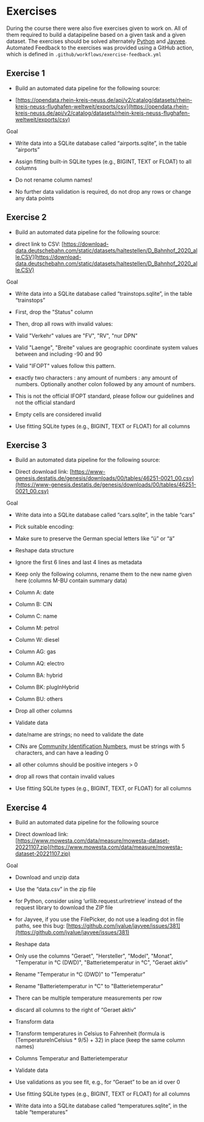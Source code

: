 # Exercises

During the course there were also five exercises given to work on. All of them required to build a datapipeline based on a given task and a given dataset. The exercises should be solved alternately [Python](https://www.python.org/) and [Jayvee](https://github.com/jvalue/jayvee).  
Automated Feedback to the exercises was provided using a GitHub action, which is defined in `.github/workflows/exercise-feedback.yml`

## Exercise 1

-   Build an automated data pipeline for the following source:
    

-   [https://opendata.rhein-kreis-neuss.de/api/v2/catalog/datasets/rhein-kreis-neuss-flughafen-weltweit/exports/csv](https://opendata.rhein-kreis-neuss.de/api/v2/catalog/datasets/rhein-kreis-neuss-flughafen-weltweit/exports/csv)
    
Goal
    
-   Write data into a SQLite database called “airports.sqlite”, in the table “airports”
    
-   Assign fitting built-in SQLite types (e.g., BIGINT, TEXT or FLOAT) to all columns
    
-   Do not rename column names!
    
-   No further data validation is required, do not drop any rows or change any data points
    

## Exercise 2

-   Build an automated data pipeline for the following source:
    

-   direct link to CSV: [https://download-data.deutschebahn.com/static/datasets/haltestellen/D_Bahnhof_2020_alle.CSV](https://download-data.deutschebahn.com/static/datasets/haltestellen/D_Bahnhof_2020_alle.CSV)
    
Goal
    
-   Write data into a SQLite database called “trainstops.sqlite”, in the table “trainstops”
    
-   First, drop the "Status" column
    
-   Then, drop all rows with invalid values:
   
-   Valid "Verkehr" values are "FV", "RV", "nur DPN"
    
-   Valid "Laenge", "Breite" values are geographic coordinate system values between and including -90 and 90
    
-   Valid "IFOPT" values follow this pattern.
-   exactly two characters : any amount of numbers : any amount of numbers. Optionally another colon followed by any amount of numbers.
    
-   This is not the official IFOPT standard, please follow our guidelines and not the official standard
    
-   Empty cells are considered invalid
   
-   Use fitting SQLite types (e.g., BIGINT, TEXT or FLOAT) for all columns

    

## Exercise 3

-   Build an automated data pipeline for the following source:
    

-   Direct download link: [https://www-genesis.destatis.de/genesis/downloads/00/tables/46251-0021_00.csv](https://www-genesis.destatis.de/genesis/downloads/00/tables/46251-0021_00.csv)
    

Goal
    
-   Write data into a SQLite database called “cars.sqlite”, in the table “cars”
    
-   Pick suitable encoding:
   
-   Make sure to preserve the German special letters like “ü” or “ä”
   
-   Reshape data structure
    
-   Ignore the first 6 lines and last 4 lines as metadata
    
-   Keep only the following columns, rename them to the new name given here (columns M-BU contain summary data)
    

-   Column A: date
    
-   Column B: CIN
    
-   Column C: name
    
-   Column M: petrol
    
-   Column W: diesel
    
-   Column AG: gas
    
-   Column AQ: electro
    
-   Column BA: hybrid
    
-   Column BK: plugInHybrid
    
-   Column BU: others
    
-   Drop all other columns
    
-   Validate data
    
-   date/name are strings; no need to validate the date
    
-   CINs are [Community Identification Numbers](https://en.wikipedia.org/wiki/Community_Identification_Number), must be strings with 5 characters, and can have a leading 0
    
-   all other columns should be positive integers > 0
    
-   drop all rows that contain invalid values
    

-   Use fitting SQLite types (e.g., BIGINT, TEXT, or FLOAT) for all columns

## Exercise 4

-   Build an automated data pipeline for the following source

-   Direct download link: [https://www.mowesta.com/data/measure/mowesta-dataset-20221107.zip](https://www.mowesta.com/data/measure/mowesta-dataset-20221107.zip)
    

 Goal
    
-   Download and unzip data
    

-   Use the “data.csv” in the zip file
    
-   for Python, consider using ‘urllib.request.urlretrieve’ instead of the request library to download the ZIP file
    
-   for Jayvee, if you use the FilePicker, do not use a leading dot in file paths, see this bug: [https://github.com/jvalue/jayvee/issues/381](https://github.com/jvalue/jayvee/issues/381)
    

-   Reshape data
    
-   Only use the columns "Geraet", "Hersteller", "Model", "Monat", "Temperatur in °C (DWD)", "Batterietemperatur in °C", "Geraet aktiv"
    
-   Rename "Temperatur in °C (DWD)" to "Temperatur"
    
-   Rename "Batterietemperatur in °C" to "Batterietemperatur"
    
-   There can be multiple temperature measurements per row
    
-   discard all columns to the right of “​​Geraet aktiv”
    
-   Transform data
    

-   Transform temperatures in Celsius to Fahrenheit (formula is (TemperatureInCelsius * 9/5) + 32) in place (keep the same column names)
    
-   Columns Temperatur and Batterietemperatur
    
-   Validate data
    
-   Use validations as you see fit, e.g., for “Geraet” to be an id over 0
    
-   Use fitting SQLite types (e.g., BIGINT, TEXT or FLOAT) for all columns
    
-   Write data into a SQLite database called “temperatures.sqlite”, in the table “temperatures”
    